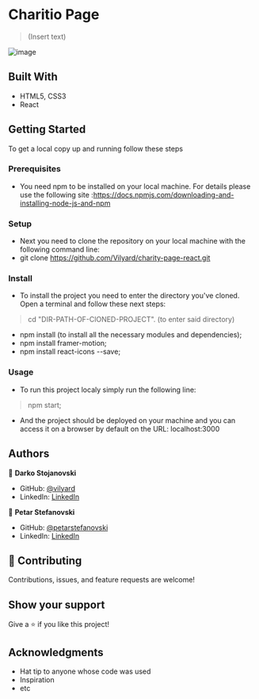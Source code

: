 # Charitio Page

> (Insert text)

![image](https://user-images.githubusercontent.com/96201123/190897751-e5b170e8-fbfc-410c-b4b9-bbc943d5be74.png)


## Built With
  - HTML5, CSS3
  - React
   
## Getting Started

To get a local copy up and running follow these steps

### Prerequisites

- You need npm to be installed on your local machine. For details please use the following site :https://docs.npmjs.com/downloading-and-installing-node-js-and-npm

### Setup

- Next you need to clone the repository on your local machine with the following command line: 
- git clone https://github.com/Vilyard/charity-page-react.git

### Install

- To install the project you need to enter the directory you've cloned. Open a terminal and follow these next steps:
 > cd "DIR-PATH-OF-ClONED-PROJECT". (to enter said directory)
 - npm install (to install all the necessary modules and dependencies);
 - npm install framer-motion;
 - npm install react-icons --save;
 
### Usage

-  To run this project localy simply run the following line:
 > npm start;
- And the project should be deployed on your machine and you can access it on a browser by default on the URL: localhost:3000

## Authors

👤 **Darko Stojanovski**
 - GitHub: [@vilyard](https://github.com/Vilyard)
 - LinkedIn: [LinkedIn](https://www.linkedin.com/in/vilyard/)
 
👤 **Petar Stefanovski**
 - GitHub: [@petarstefanovski](https://github.com/petarstefanovski)
 - LinkedIn: [LinkedIn](https://www.linkedin.com/in/petarstefanovski/)
 
## 🤝 Contributing

Contributions, issues, and feature requests are welcome!

## Show your support

Give a ⭐️ if you like this project!

## Acknowledgments

- Hat tip to anyone whose code was used
- Inspiration
- etc
